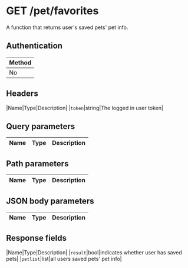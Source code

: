 # GET /pet/favorites
A function that returns user's saved pets' pet info.

## Authentication
|Method|
|-|
|No|

## Headers
|Name|Type|Description|
|`token`|string|The logged in user token|

## Query parameters

|Name|Type|Description|
|-|-|-|

## Path parameters

|Name|Type|Description|
|-|-|-|

## JSON body parameters

|Name|Type|Description|
|-|-|-|

## Response fields

|Name|Type|Description|
|`result`|bool|indicates whether user has saved pets|
|`petlist`|list|all users saved pets' pet info|

